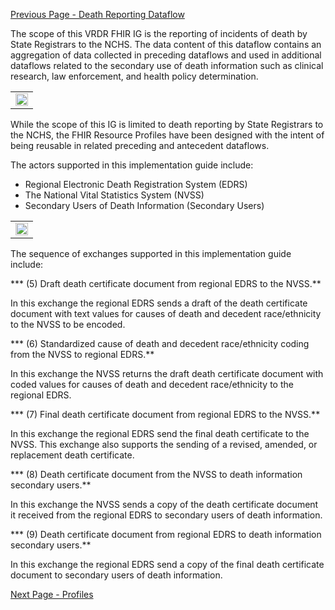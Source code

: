 [Previous Page - Death Reporting Dataflow](death_reporting_dataflow.html)

The scope of this VRDR FHIR IG is the reporting of incidents of death by State Registrars to the NCHS. The data content of this dataflow contains an aggregation of data collected in preceding dataflows and used in additional dataflows related to the secondary use of death information such as clinical research, law enforcement, and health policy determination. 

<center>
<table><tr><td><img src="Scope.png" style="width:100%;"/></td></tr></table>
</center>

While the scope of this IG is limited to death reporting by State Registrars to the NCHS, the FHIR Resource Profiles have been designed with the intent of being reusable in related preceding and antecedent dataflows.

The actors supported in this implementation guide include:

* Regional Electronic Death Registration System (EDRS)
* The National Vital Statistics System (NVSS)
* Secondary Users of Death Information (Secondary Users)

<table><tr><td><img src="Sequences.png" style="width:100%;"/></td></tr></table>

The sequence of exchanges supported in this implementation guide include:

*** (5) Draft death certificate document from regional EDRS to the NVSS.**

In this exchange the regional EDRS sends a draft of the death certificate document with text values for causes of death and decedent race/ethnicity to the NVSS to be encoded.

*** (6) Standardized cause of death and decedent race/ethnicity coding from the NVSS to regional EDRS.**

In this exchange the NVSS returns the draft death certificate document with coded values for causes of death and decedent race/ethnicity to the regional EDRS.

*** (7) Final death certificate document from regional EDRS to the NVSS.**

In this exchange the regional EDRS send the final death certificate to the NVSS. This exchange also supports the sending of a revised, amended, or replacement death certificate.

*** (8) Death certificate document from the NVSS to death information secondary users.**

In this exchange the NVSS sends a copy of the death certificate document it received from the regional EDRS to secondary users of death information.

*** (9) Death certificate document from regional EDRS to death information secondary users.**

In this exchange the regional EDRS send a copy of the final death certificate document to secondary users of death information.

[Next Page - Profiles](profiles.html)